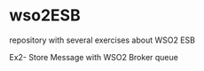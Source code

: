 # wso2ESB
repository with several exercises about WSO2 ESB


Ex2- Store Message with WSO2 Broker queue
